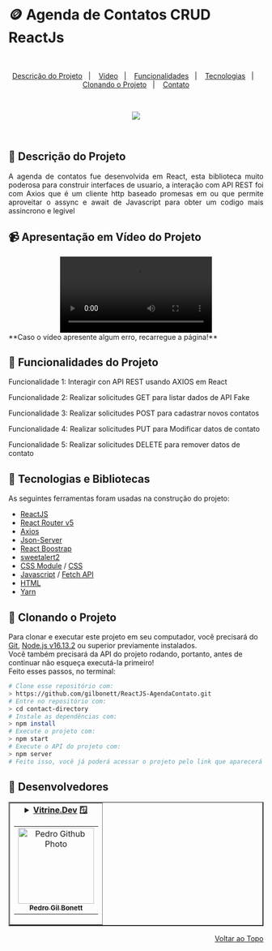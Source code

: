 # 🪙 Agenda de Contatos CRUD ReactJs

<br>
<p align="center">
  <a href="#-descrição-do-projeto">Descrição do Projeto</a>&nbsp;&nbsp;&nbsp;|&nbsp;&nbsp;&nbsp;
  <a href="#-apresentação-em-vídeo-do-projeto">Vídeo</a>&nbsp;&nbsp;&nbsp;|&nbsp;&nbsp;&nbsp;
  <a href="#-funcionalidades-do-projeto">Funcionalidades</a>&nbsp;&nbsp;&nbsp;|&nbsp;&nbsp;&nbsp;
  <a href="#-tecnologias-e-bibliotecas">Tecnologias</a>&nbsp;&nbsp;&nbsp;|&nbsp;&nbsp;&nbsp;
  <a href="#-clonando-o-projeto">Clonando o Projeto</a>&nbsp;&nbsp;&nbsp;|&nbsp;&nbsp;&nbsp;
  <a href="#-desenvolvedores">Contato</a>
</p>
<br>
<p align="center">
<img src="http://img.shields.io/static/v1?label=STATUS&message=EM%20DESENVOLVIMENTO&color=GREEN&style=for-the-badge"/>
</p>
<br>

## 📝 Descrição do Projeto

<p align="justify">A agenda de contatos fue desenvolvida em React, esta biblioteca muito poderosa para construir interfaces de usuario, a interação com API REST foi com Axios que é um cliente http baseado promesas em ou que permite aproveitar o assync e await de Javascript para obter um codigo mais assincrono e legivel</p>

## 📹 Apresentação em Vídeo do Projeto

<div align="center">
  <video src="https://user-images.githubusercontent.com/101142283/210625813-5bcf7178-8a00-47db-b2a5-ac1bb438f765.mp4">
</div>
 **Caso o vídeo apresente algum erro, recarregue a página!**<br>

## 📝 Funcionalidades do Projeto

<div>
<p>Funcionalidade 1: Interagir con API REST usando AXIOS em React</p> 
<p>Funcionalidade 2: Realizar solicitudes GET para listar dados de API Fake</p> 
<p>Funcionalidade 3: Realizar solicitudes POST para cadastrar novos contatos</p> 
<p>Funcionalidade 4: Realizar solicitudes PUT para Modificar datos de contato</p> 
<p>Funcionalidade 5: Realizar solicitudes DELETE para remover datos de contato</p>
</div>

## 🚀 Tecnologias e Bibliotecas

As seguintes ferramentas foram usadas na construção do projeto:
-   [ReactJS](https://pt-br.reactjs.org)
-   [React Router v5](https://v5.reactrouter.com/web/guides/quick-start)
-   [Axios](https://www.npmjs.com/package/axios)
-   [Json-Server](https://www.npmjs.com/package/json-server)
-   [React Boostrap](https://react-bootstrap.github.io/)
-   [sweetalert2](https://sweetalert2.github.io/)
-   [CSS Module](https://github.com/css-modules/css-modules) / [CSS](https://developer.mozilla.org/en-US/docs/Web/CSS)
-   [Javascript](https://developer.mozilla.org/en-US/docs/Web/JavaScript) / [Fetch API](https://developer.mozilla.org/en-US/docs/Web/API/Fetch_API)
-   [HTML](https://developer.mozilla.org/en-US/docs/Web/HTML)
-   [Yarn](https://yarnpkg.com/)

## 📖 Clonando o Projeto

Para clonar e executar este projeto em seu computador, você precisará do [Git](https://git-scm.com/), [Node.js v16.13.2](https://nodejs.org/en/) ou superior previamente instalados.<br>
Você também precisará da API do projeto rodando, portanto, antes de continuar não esqueça executá-la primeiro!<br>
Feito esses passos, no terminal:

```bash
# Clone esse repositório com:
> https://github.com/gilbonett/ReactJS-AgendaContato.git
# Entre no repositório com:
> cd contact-directory
# Instale as dependências com:
> npm install
# Execute o projeto com:
> npm start
# Execute o API do projeto com:
> npm server
# Feito isso, você já poderá acessar o projeto pelo link que aparecerá no terminal! (algo como http://192.168.100.7:3000/ ou http://localhost:3000/)
```

## 🤝 Desenvolvedores

<table border="2">
  <tr>
    <td align="center">
      <details>
        <summary>
          <b><a href="https://cursos.alura.com.br/vitrinedev/gilbonett">Vitrine.Dev</a> 🪟</b>
          <table>
            <tr>
              <td align="center">
                <a href="https://github.com/gilbonett">
                  <img src="https://avatars.githubusercontent.com/u/101142283?s=400&u=65a54baa757bd9fd2fc3507447850d1f071002c5&v=4" width="150px;" alt="Pedro Github Photo"/>
                </a>
                <br>
                <a href="https://www.linkedin.com/in/gilbonett/">
                  <sub>
                    <b>Pedro Gil Bonett</b>
                  </sub>
                </a>
              </td>
            </tr>
          </table>
        </summary>

| :placard: Vitrine.Dev | Pedro Gil Bonett |
| -------------  | --- |
| :sparkles: Nome        | **Agenda de Contatos CRUD ReactJs**
| :label: Tecnologias | ReactJs
| :camera: Img         | <img src="https://user-images.githubusercontent.com/101142283/210625845-64f3e513-e68f-4ad3-817b-d930f21ad8a7.jpg#vitrinedev" alt="vitrine.dev thumb" width="100%"/>

</details>
</td>
</tr>
</table>

<p align="right">
  <a href="#-agenda-de-contatos-crud-reactjs">Voltar ao Topo</a>
</p>


